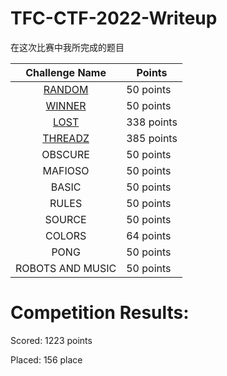 # TFC-CTF-2022-Writeup

在这次比赛中我所完成的题目

|  Challenge Name  | Points     |
| :--------------: | ---------- |
|      [RANDOM](https://github.com/mcpivoy/TFC-CTF-2022-Writeup/tree/main/Pwn/RANDOM)      | 50 points  |
|      [WINNER](https://github.com/mcpivoy/TFC-CTF-2022-Writeup/tree/main/Pwn/WINNER)      | 50 points  |
|       [LOST](https://github.com/mcpivoy/TFC-CTF-2022-Writeup/tree/main/Pwn/LOST)       | 338 points |
|     [THREADZ](https://github.com/mcpivoy/TFC-CTF-2022-Writeup/tree/main/Pwn/THREADZ)      | 385 points |
|     OBSCURE      | 50 points  |
|     MAFIOSO      | 50 points  |
|      BASIC       | 50 points  |
|      RULES       | 50 points  |
|      SOURCE      | 50 points  |
|      COLORS      | 64 points  |
|       PONG       | 50 points  |
| ROBOTS AND MUSIC | 50 points  |

# Competition Results:
Scored: 1223 points

Placed: 156 place
